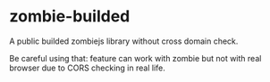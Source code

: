 zombie-builded
==============

A public builded zombiejs library without cross domain check.

Be careful using that: feature can work with zombie but not with real browser due to CORS checking in real life.

